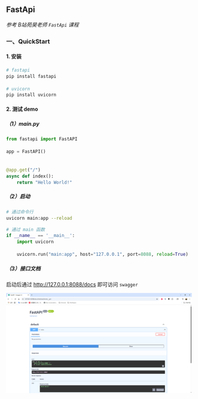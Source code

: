 ## FastApi

*参考 B站苑昊老师 `FastApi` 课程*

### 一、QuickStart

#### 1. 安装

```bash
# fastapi
pip install fastapi

# uvicorn
pip install uvicorn
```

#### 2. 测试 demo

##### （1）main.py

```python
from fastapi import FastAPI

app = FastAPI()


@app.get("/")
async def index():
    return "Hello World!"
```



##### （2）启动

```bash
# 通过命令行
uvicorn main:app --reload
```

```python
# 通过 main 函数
if __name__ == '__main__':
    import uvicorn

    uvicorn.run("main:app", host="127.0.0.1", port=8088, reload=True)
```



##### （3）接口文档

启动后通过 http://127.0.0.1:8088/docs 即可访问 `swagger`

![swagger文档](static/1.快速开始/swagger文档.png)


